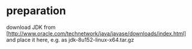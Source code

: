 # preparation

download JDK from [http://www.oracle.com/technetwork/java/javase/downloads/index.html]
and place it here, e.g. as jdk-8u152-linux-x64.tar.gz
